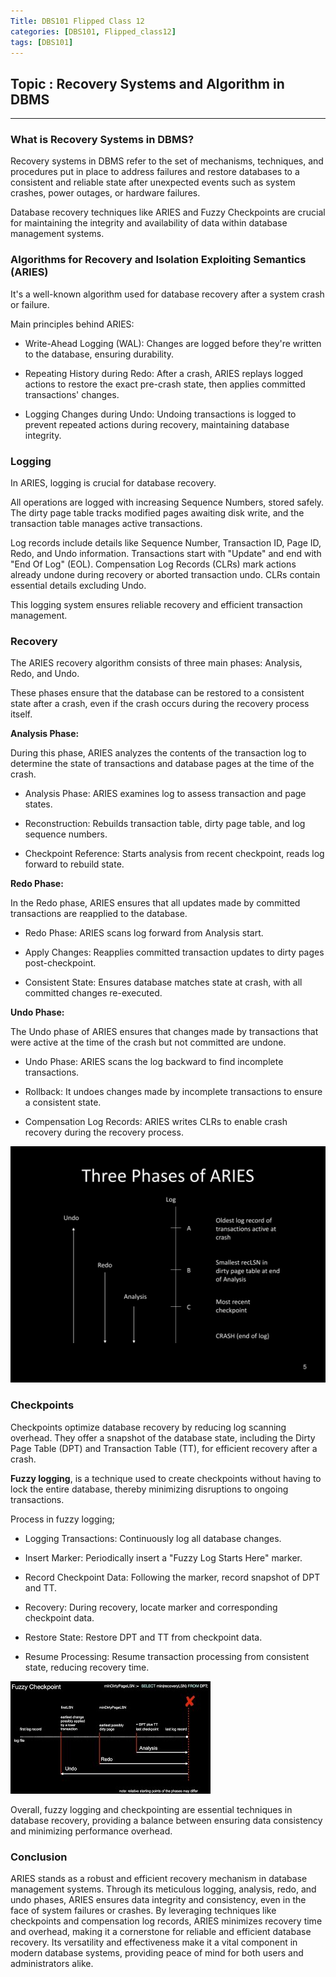 ```yaml
---
Title: DBS101 Flipped Class 12
categories: [DBS101, Flipped_class12]
tags: [DBS101]
---
```


## Topic :  Recovery Systems and Algorithm in DBMS
---

### What is Recovery Systems in DBMS? 

Recovery systems in DBMS refer to the set of mechanisms, techniques, and procedures put in place to address failures and restore databases to a consistent and reliable state after unexpected events such as system crashes, power outages, or hardware failures.

Database recovery techniques like ARIES and Fuzzy Checkpoints are crucial for maintaining the integrity and availability of data within database management systems. 

### Algorithms for Recovery and Isolation Exploiting Semantics (ARIES)

It's a well-known algorithm used for database recovery after a system crash or failure.

Main principles behind ARIES: 

- Write-Ahead Logging (WAL): Changes are logged before they're written to the database, ensuring durability.

- Repeating History during Redo: After a crash, ARIES replays logged actions to restore the exact pre-crash state, then applies committed transactions' changes.

- Logging Changes during Undo: Undoing transactions is logged to prevent repeated actions during recovery, maintaining database integrity.

### Logging 

In ARIES, logging is crucial for database recovery. 

All operations are logged with increasing Sequence Numbers, stored safely. The dirty page table tracks modified pages awaiting disk write, and the transaction table manages active transactions. 

Log records include details like Sequence Number, Transaction ID, Page ID, Redo, and Undo information. Transactions start with "Update" and end with "End Of Log" (EOL). Compensation Log Records (CLRs) mark actions already undone during recovery or aborted transaction undo. CLRs contain essential details excluding Undo.

This logging system ensures reliable recovery and efficient transaction management.

### Recovery

The ARIES recovery algorithm consists of three main phases: Analysis, Redo, and Undo. 

These phases ensure that the database can be restored to a consistent state after a crash, even if the crash occurs during the recovery process itself.

**Analysis Phase:**

During this phase, ARIES analyzes the contents of the transaction log to determine the state of transactions and database pages at the time of the crash.

- Analysis Phase: ARIES examines log to assess transaction and page states.

- Reconstruction: Rebuilds transaction table, dirty page table, and log sequence numbers.

- Checkpoint Reference: Starts analysis from recent checkpoint, reads log forward to rebuild state.

**Redo Phase:**

In the Redo phase, ARIES ensures that all updates made by committed transactions are reapplied to the database.

- Redo Phase: ARIES scans log forward from Analysis start.

- Apply Changes: Reapplies committed transaction updates to dirty pages post-checkpoint.

- Consistent State: Ensures database matches state at crash, with all committed changes re-executed.

**Undo Phase:**

The Undo phase of ARIES ensures that changes made by transactions that were active at the time of the crash but not committed are undone.

- Undo Phase: ARIES scans the log backward to find incomplete transactions.

- Rollback: It undoes changes made by incomplete transactions to ensure a consistent state.
- Compensation Log Records: ARIES writes CLRs to enable crash recovery during the recovery process.

![threephase](/assets/img/three-phases-of-aries-l.jpg)

### Checkpoints 

Checkpoints optimize database recovery by reducing log scanning overhead. They offer a snapshot of the database state, including the Dirty Page Table (DPT) and Transaction Table (TT), for efficient recovery after a crash.

**Fuzzy logging**, is a technique used to create checkpoints without having to lock the entire database, thereby minimizing disruptions to ongoing transactions.

Process in fuzzy logging;

- Logging Transactions: Continuously log all database changes.

- Insert Marker: Periodically insert a "Fuzzy Log Starts Here" marker.

- Record Checkpoint Data: Following the marker, record snapshot of DPT and TT.

- Recovery: During recovery, locate marker and corresponding checkpoint data.
- Restore State: Restore DPT and TT from checkpoint data.

- Resume Processing: Resume transaction processing from consistent state, reducing recovery time.

![gh](/assets/img/mqdefault%20(1).jpg)

Overall, fuzzy logging and checkpointing are essential techniques in database recovery, providing a balance between ensuring data consistency and minimizing performance overhead. 

### Conclusion 

ARIES stands as a robust and efficient recovery mechanism in database management systems. Through its meticulous logging, analysis, redo, and undo phases, ARIES ensures data integrity and consistency, even in the face of system failures or crashes. By leveraging techniques like checkpoints and compensation log records, ARIES minimizes recovery time and overhead, making it a cornerstone for reliable and efficient database recovery. Its versatility and effectiveness make it a vital component in modern database systems, providing peace of mind for both users and administrators alike.






